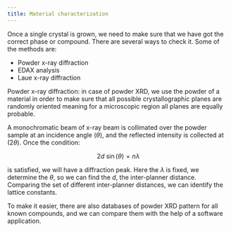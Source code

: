 ```yaml
---
title: Material characterization
---
```


Once a single crystal is grown, we need to make sure that we have got the
correct phase or compound. There are several ways to check it. Some of the
methods are:

- Powder x-ray diffraction
- EDAX analysis
- Laue x-ray diffraction

Powder x-ray diffraction: in case of powder XRD, we use the powder of a material
in order to make sure that all possible crystallographic planes are randomly
oriented meaning for a microscopic region all planes are equally probable.

A monochromatic beam of x-ray beam is collimated over the powder sample at an
incidence angle $(\theta)$, and the reflected intensity is collected at
$(2\theta)$. Once the condition:

$$
2d~\sin(\theta) = n\lambda
$$

is satisfied, we will have a diffraction peak. Here the $\lambda$ is fixed, we
determine the $\theta$, so we can find the $d$, the inter-planner distance.
Comparing the set of different inter-planner distances, we can identify the
lattice constants.

To make it easier, there are also databases of powder XRD pattern for all known
compounds, and we can compare them with the help of a software application.
